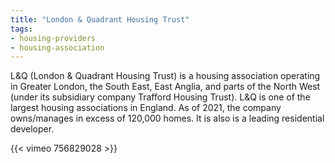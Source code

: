 ```yaml
---
title: "London & Quadrant Housing Trust"
tags:
- housing-providers
- housing-association
---
```

L&Q (London & Quadrant Housing Trust) is a housing association operating in Greater London, the South East, East Anglia, and parts of the North West (under its subsidiary company Trafford Housing Trust). L&Q is one of the largest housing associations in England. As of 2021, the company owns/manages in excess of 120,000 homes. It is also is a leading residential developer.

{{< vimeo 756829028 >}}

